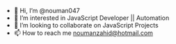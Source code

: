 - 👋 Hi, I’m @nouman047
- 👀 I’m interested in JavaScript Developer || Automation 
- 💞️ I’m looking to collaborate on JavaScript Projects
- 📫 How to reach me noumanzahid@hotmail.com

<!---
nouman047/nouman047 is a ✨ special ✨ repository because its `README.md` (this file) appears on your GitHub profile.
You can click the Preview link to take a look at your changes.
--->
